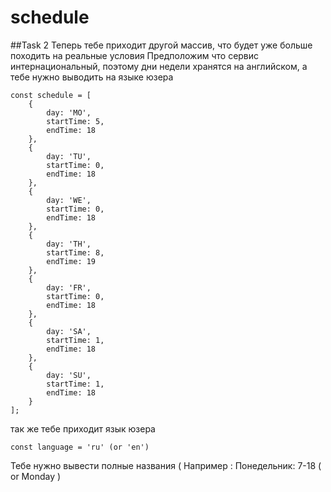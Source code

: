 # schedule

##Task 2
Теперь тебе приходит другой массив, что будет уже больше походить на реальные условия
Предположим что сервис интернациональный, поэтому дни недели хранятся на английском, а тебе нужно выводить на языке юзера

```
const schedule = [
    {
        day: 'MO',
        startTime: 5,
        endTime: 18
    },
    {
        day: 'TU',
        startTime: 0,
        endTime: 18
    },
    {
        day: 'WE',
        startTime: 0,
        endTime: 18
    },
    {
        day: 'TH',
        startTime: 8,
        endTime: 19
    },
    {
        day: 'FR',
        startTime: 0,
        endTime: 18
    },
    {
        day: 'SA',
        startTime: 1,
        endTime: 18
    },
    {
        day: 'SU',
        startTime: 1,
        endTime: 18
    }
];
```

так же тебe приходит язык юзера 

```const language = 'ru' (or 'en')``` 

Тебе нужно вывести полные названия ( Например : Понедельник: 7-18 ( or Monday )
